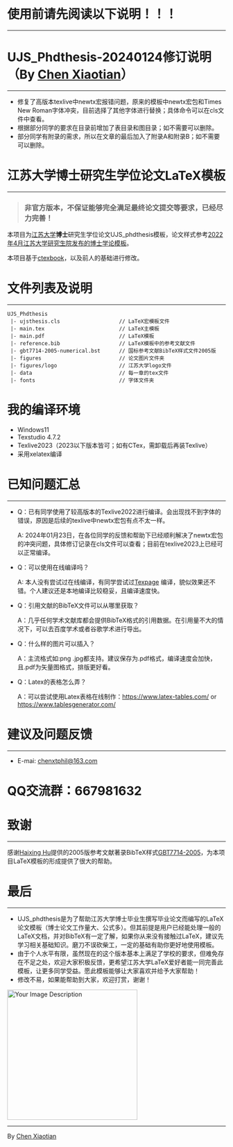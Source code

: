 # 使用前请先阅读以下说明！！！
---
# UJS_Phdthesis-20240124修订说明（By [Chen Xiaotian](https://github.com/xtc-chen)）
---
+ 修复了高版本texlive中newtx宏报错问题，原来的模板中newtx宏包和Times New Roman字体冲突，目前选择了其他字体进行替换；具体命令可以在cls文件中查看。
+ 根据部分同学的要求在目录前增加了表目录和图目录；如不需要可以删除。
+ 部分同学有附录的需求，所以在文章的最后加入了附录A和附录B；如不需要可以删除。

# 江苏大学博士研究生学位论文LaTeX模板
---
> ### 非官方版本，不保证能够完全满足最终论文提交等要求，已经尽力完善！

本项目为[江苏大学](https://www.ujs.edu.cn/)**博士**研究生学位论文UJS_phdthesis模板，论文样式参考[2022年4月江苏大学研究生院发布的博士学论模板](https://yjsy.ujs.edu.cn/info/1273/13655.htm)。

本项目基于[ctexbook](https://ctan.org/pkg/ctex)，以及前人的基础进行修改。

# 文件列表及说明
---
```
UJS_Phdthesis
 |- ujsthesis.cls                   // LaTeX宏模板文件
 |- main.tex                        // LaTeX主模板
 |- main.pdf                        // LaTeX模板
 |- reference.bib                   // LaTeX模板中的参考文献文件
 |- gbt7714-2005-numerical.bst      // 国标参考文献BibTeX样式文件2005版
 |- figures                         // 论文图片文件夹
 |- figures/logo                    // 江苏大学logo文件
 |- data                            // 每一章的tex文件
 |- fonts                           // 字体文件夹
```
 
 # 我的编译环境
+ Windows11
+ Texstudio 4.7.2
+ Texlive2023（2023以下版本皆可；如有CTex，需卸载后再装Texlive）
+ 采用xelatex编译

# 已知问题汇总
---
+ Q：已有同学使用了较高版本的Texlive2022进行编译。会出现找不到字体的错误，原因是后续的texlive中newtx宏包有点不太一样。
  
  A: 2024年01月23日，在各位同学的反馈和帮助下已经顺利解决了newtx宏包的冲突问题，具体修订记录在cls文件可以查看；目前在texlive2023上已经可以正常编译。

+ Q：可以使用在线编译吗？
  
  A: 本人没有尝试过在线编译，有同学尝试过[Texpage](https://www.texpage.com/) 编译，貌似效果还不错。个人建议还是本地编译比较稳妥，且编译速度快。
  
+ Q：引用文献的BibTeX文件可以从哪里获取？

  A：几乎任何学术文献库都会提供BibTeX格式的引用数据。在引用量不大的情况下，可以去百度学术或者谷歌学术进行导出。

+ Q：什么样的图片可以插入？

  A：主流格式如:png .jpg都支持。建议保存为.pdf格式，编译速度会加快，且.pdf为矢量图格式，排版更好看。

+ Q：Latex的表格怎么弄？

  A：可以尝试使用Latex表格在线制作：https://www.latex-tables.com/ or https://www.tablesgenerator.com/

 # 建议及问题反馈
 ---
+ E-mai: chenxtphil@163.com

 # QQ交流群：667981632
 
 # 致谢
 ---
 感谢[Haixing Hu](https://github.com/Haixing-Hu)提供的2005版参考文献著录BibTeX样式[GBT7714-2005](https://github.com/Haixing-Hu/GBT7714-2005-BibTeX-Style)，为本项目LaTeX模板的形成提供了很大的帮助。

# 最后
---
+ UJS_phdthesis是为了帮助江苏大学博士毕业生撰写毕业论文而编写的LaTeX论文模板（博士论文工作量大、公式多）。但其前提是用户已经能处理一般的LaTeX文档，并对BibTeX有一定了解，如果你从来没有接触过LaTeX，建议先学习相关基础知识。磨刀不误砍柴工，一定的基础有助你更好地使用模板。
+ 由于个人水平有限，虽然现在的这个版本基本上满足了学校的要求，但难免存在不足之处，欢迎大家积极反馈，更希望江苏大学LaTeX爱好者能一同完善此模板，让更多同学受益。愿此模板能够让大家喜欢并给予大家帮助！
+ 修改不易，如果能帮助到大家，欢迎打赏，谢谢！
  
<img src="https://github.com/xtc-chen/UJS_Masterthesis/assets/84300491/a52fbbd0-ea7f-47f5-b523-1641b73efc49" alt="Your Image Description" width="300">

***

By [Chen Xiaotian](https://github.com/xtc-chen)
